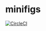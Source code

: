 # minifigs

[![CircleCI](https://circleci.com/gh/wikk2207/minifigs.svg?style=svg&circle-token=e39f21984751bb124683e98b8d9767b3cd1441ca)](https://app.circleci.com/pipelines/github/wikk2207/minifigs)
